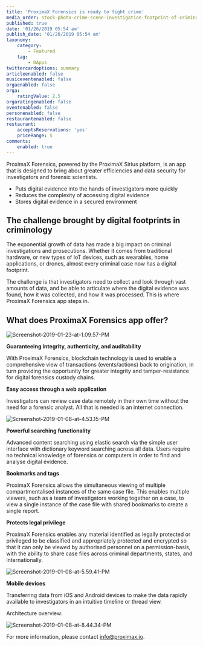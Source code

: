 ```yaml
---
title: 'ProximaX Forensics is ready to fight crime'
media_order: stock-photo-crime-scene-investigation-footprint-of-criminal-435581122.jpg
published: true
date: '01/26/2019 05:54 am'
publish_date: '01/26/2019 05:54 am'
taxonomy:
    category:
        - Featured
    tag:
        - DApps
twittercardoptions: summary
articleenabled: false
musiceventenabled: false
orgaenabled: false
orga:
    ratingValue: 2.5
orgaratingenabled: false
eventenabled: false
personenabled: false
restaurantenabled: false
restaurant:
    acceptsReservations: 'yes'
    priceRange: $
comments:
    enabled: true
---
```


ProximaX Forensics, powered by the ProximaX Sirius platform, is an app that is designed to bring about greater efficiencies and data security for investigators and forensic scientists.

* Puts digital evidence into the hands of investigators more quickly
* Reduces the complexity of accessing digital evidence
* Stores digital evidence in a secured environment 


## The challenge brought by digital footprints in criminology 

The exponential growth of data has made a big impact on criminal investigations and prosecutions.  Whether it comes from traditional hardware, or new types of IoT devices, such as wearables, home applications, or drones, almost every criminal case now has a digital footprint.  

The challenge is that investigators need to collect and look through vast amounts of data, and be able to articulate where the digital evidence was found, how it was collected, and how it was processed.  This is where ProximaX Forensics app steps in.  

## What does ProximaX Forensics app offer?

![Screenshot-2019-01-23-at-1.09.57-PM](image://Screenshot-2019-01-23-at-1.09.57-PM.png)

**Guaranteeing integrity, authenticity, and auditability**

With ProximaX Forensics, blockchain technology is used to enable a comprehensive view of transactions (events/actions) back to origination, in turn providing the opportunity for greater integrity and tamper-resistance for digital forensics custody chains.    

**Easy access through a web application**

Investigators can review case data remotely in their own time without the need for a forensic analyst.  All that is needed is an internet connection. 

![Screenshot-2019-01-08-at-4.53.15-PM](image://Screenshot-2019-01-08-at-4.53.15-PM.png)

**Powerful searching functionality**

Advanced content searching using elastic search via the simple user interface with dictionary keyword searching across all data.  Users require no technical knowledge of forensics or computers in order to find and analyse digital evidence.

**Bookmarks and tags**

ProximaX Forensics allows the simultaneous viewing of multiple compartmentalised instances of the same case file. This enables multiple viewers, such as a team of investigators working together on a case, to view a single instance of the case file with shared bookmarks to create a single report.

**Protects legal privilege**

ProximaX Forensics enables any material identified as legally protected or privileged to be classified and appropriately protected and encrypted so that it can only be viewed by authorised personnel on a permission-basis, with the ability to share case files across criminal departments, states, and internationally.

![Screenshot-2019-01-08-at-5.59.41-PM](image://Screenshot-2019-01-08-at-5.59.41-PM.png)

**Mobile devices** 

Transferring data from iOS and Android devices to make the data rapidly available to investigators in an intuitive timeline or thread view. 

Architecture overview: 

![Screenshot-2019-01-08-at-8.44.34-PM](image://Screenshot-2019-01-08-at-8.44.34-PM.png)

For more information, please contact info@proximax.io.
